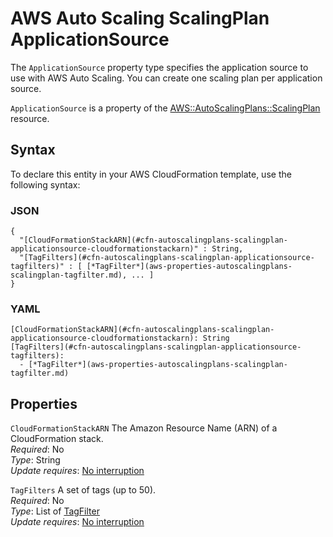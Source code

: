 # AWS Auto Scaling ScalingPlan ApplicationSource<a name="aws-properties-autoscalingplans-scalingplan-applicationsource"></a>

<a name="aws-properties-autoscalingplans-scalingplan-applicationsource-description"></a>The `ApplicationSource` property type specifies the application source to use with AWS Auto Scaling\. You can create one scaling plan per application source\.

<a name="aws-properties-autoscalingplans-scalingplan-applicationsource-inheritance"></a> `ApplicationSource` is a property of the [AWS::AutoScalingPlans::ScalingPlan](aws-resource-autoscalingplans-scalingplan.md) resource\.

## Syntax<a name="aws-properties-autoscalingplans-scalingplan-applicationsource-syntax"></a>

To declare this entity in your AWS CloudFormation template, use the following syntax:

### JSON<a name="aws-properties-autoscalingplans-scalingplan-applicationsource-syntax.json"></a>

```
{
  "[CloudFormationStackARN](#cfn-autoscalingplans-scalingplan-applicationsource-cloudformationstackarn)" : String,
  "[TagFilters](#cfn-autoscalingplans-scalingplan-applicationsource-tagfilters)" : [ [*TagFilter*](aws-properties-autoscalingplans-scalingplan-tagfilter.md), ... ]
}
```

### YAML<a name="aws-properties-autoscalingplans-scalingplan-applicationsource-syntax.yaml"></a>

```
[CloudFormationStackARN](#cfn-autoscalingplans-scalingplan-applicationsource-cloudformationstackarn): String
[TagFilters](#cfn-autoscalingplans-scalingplan-applicationsource-tagfilters): 
  - [*TagFilter*](aws-properties-autoscalingplans-scalingplan-tagfilter.md)
```

## Properties<a name="aws-properties-autoscalingplans-scalingplan-applicationsource-properties"></a>

`CloudFormationStackARN`  <a name="cfn-autoscalingplans-scalingplan-applicationsource-cloudformationstackarn"></a>
The Amazon Resource Name \(ARN\) of a CloudFormation stack\.  
 *Required*: No  
 *Type*: String  
 *Update requires*: [No interruption](using-cfn-updating-stacks-update-behaviors.md#update-no-interrupt) 

`TagFilters`  <a name="cfn-autoscalingplans-scalingplan-applicationsource-tagfilters"></a>
A set of tags \(up to 50\)\.  
 *Required*: No  
 *Type*: List of [TagFilter](aws-properties-autoscalingplans-scalingplan-tagfilter.md)  
 *Update requires*: [No interruption](using-cfn-updating-stacks-update-behaviors.md#update-no-interrupt) 